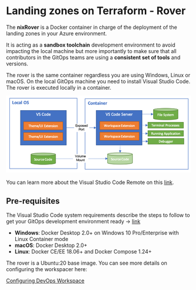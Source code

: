 # Landing zones on Terraform - Rover

The **nixRover** is a Docker container in charge of the deployment of the landing zones in your Azure environment.

It is acting as a **sandbox toolchain** development environment to avoid impacting the local machine but more importantly to make sure that all contributors in the GitOps teams are using a **consistent set of tools** and versions.

The rover is the same container regardless you are using Windows, Linux or macOS. On the local GitOps machine you need to install Visual Studio Code. The rover is executed locally in a container.

![container image](./documentation/img/devcontainer.png)

You can learn more about the Visual Studio Code Remote on this [link](https://code.visualstudio.com/docs/remote/remote-overview).

## Pre-requisites

The Visual Studio Code system requirements describe the steps to follow to get your GitOps development environment ready -> [link](https://code.visualstudio.com/docs/remote/containers#_system-requirements)

* **Windows**: Docker Desktop 2.0+ on Windows 10 Pro/Enterprise with Linux Container mode
* **macOS**: Docker Desktop 2.0+
* **Linux**: Docker CE/EE 18.06+ and Docker Compose 1.24+

The rover is a Ubuntu:20 base image. You can see more details on configuring the workspacer here:

[Configuring DevOps Workspace](documentation/devops_workspace.md)
